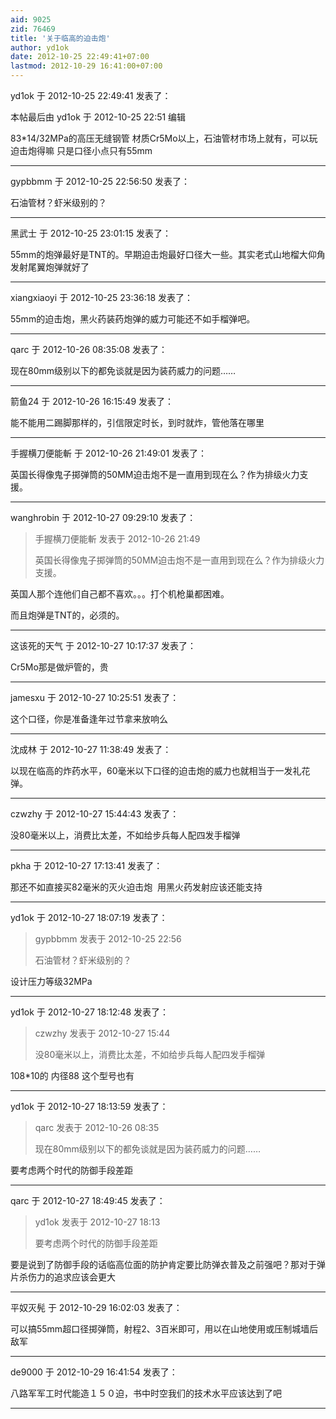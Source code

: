 ```yaml
---
aid: 9025
zid: 76469
title: '关于临高的迫击炮'
author: yd1ok
date: 2012-10-25 22:49:41+07:00
lastmod: 2012-10-29 16:41:00+07:00
---
```


yd1ok 于 2012-10-25 22:49:41 发表了：

本帖最后由 yd1ok 于 2012-10-25 22:51 编辑 

83\*14/32MPa的高压无缝钢管 材质Cr5Mo以上，石油管材市场上就有，可以玩迫击炮得嘛 只是口径小点只有55mm

---------

gypbbmm 于 2012-10-25 22:56:50 发表了：

石油管材？虾米级别的？

---------

黑武士 于 2012-10-25 23:01:15 发表了：

55mm的炮弹最好是TNT的。早期迫击炮最好口径大一些。其实老式山地榴大仰角发射尾翼炮弹就好了

---------

xiangxiaoyi 于 2012-10-25 23:36:18 发表了：

55mm的迫击炮，黑火药装药炮弹的威力可能还不如手榴弹吧。

---------

qarc 于 2012-10-26 08:35:08 发表了：

现在80mm级别以下的都免谈就是因为装药威力的问题……

---------

箭鱼24 于 2012-10-26 16:15:49 发表了：

能不能用二踢脚那样的，引信限定时长，到时就炸，管他落在哪里

---------

手握横刀便能斬 于 2012-10-26 21:49:01 发表了：

英国长得像鬼子掷弹筒的50MM迫击炮不是一直用到现在么？作为排级火力支援。

---------

wanghrobin 于 2012-10-27 09:29:10 发表了：

> 手握横刀便能斬 发表于 2012-10-26 21:49
> 
> 英国长得像鬼子掷弹筒的50MM迫击炮不是一直用到现在么？作为排级火力支援。



英国人那个连他们自己都不喜欢。。。打个机枪巢都困难。

而且炮弹是TNT的，必须的。

---------

这该死的天气 于 2012-10-27 10:17:37 发表了：

Cr5Mo那是做炉管的，贵

---------

jamesxu 于 2012-10-27 10:25:51 发表了：

这个口径，你是准备逢年过节拿来放响么

---------

沈成林 于 2012-10-27 11:38:49 发表了：

以现在临高的炸药水平，60毫米以下口径的迫击炮的威力也就相当于一发礼花弹。

---------

czwzhy 于 2012-10-27 15:44:43 发表了：

没80毫米以上，消费比太差，不如给步兵每人配四发手榴弹

---------

pkha 于 2012-10-27 17:13:41 发表了：

那还不如直接买82毫米的灭火迫击炮  用黑火药发射应该还能支持

---------

yd1ok 于 2012-10-27 18:07:19 发表了：

> gypbbmm 发表于 2012-10-25 22:56
> 
> 石油管材？虾米级别的？



设计压力等级32MPa

---------

yd1ok 于 2012-10-27 18:12:48 发表了：

> czwzhy 发表于 2012-10-27 15:44
> 
> 没80毫米以上，消费比太差，不如给步兵每人配四发手榴弹



108\*10的 内径88 这个型号也有

---------

yd1ok 于 2012-10-27 18:13:59 发表了：

> qarc 发表于 2012-10-26 08:35
> 
> 现在80mm级别以下的都免谈就是因为装药威力的问题……



要考虑两个时代的防御手段差距

---------

qarc 于 2012-10-27 18:49:45 发表了：

> yd1ok 发表于 2012-10-27 18:13
> 
> 要考虑两个时代的防御手段差距



要是说到了防御手段的话临高位面的防护肯定要比防弹衣普及之前强吧？那对于弹片杀伤力的追求应该会更大

---------

平奴灭髡 于 2012-10-29 16:02:03 发表了：

可以搞55mm超口径掷弹筒，射程2、3百米即可，用以在山地使用或压制城墙后敌军

---------

de9000 于 2012-10-29 16:41:54 发表了：

八路军军工时代能造１５０迫，书中时空我们的技术水平应该达到了吧

---------

